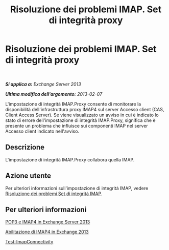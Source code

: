 ﻿---
title: Risoluzione dei problemi IMAP. Set di integrità proxy
TOCTitle: Risoluzione dei problemi IMAP. Set di integrità proxy
ms:assetid: 0edbfa5f-34cd-4bbd-ba23-c2b7d84762f8
ms:mtpsurl: https://technet.microsoft.com/it-it/library/ms.exch.scom.imap.proxy(v=EXCHG.150)
ms:contentKeyID: 53275539
ms.date: 03/07/2017
mtps_version: v=EXCHG.150
ms.translationtype: MT
---

# Risoluzione dei problemi IMAP. Set di integrità proxy

 

_**Si applica a:** Exchange Server 2013_

_**Ultima modifica dell'argomento:** 2013-02-07_

L'impostazione di integrità IMAP.Proxy consente di monitorare la disponibilità dell'infrastruttura proxy IMAP4 sul server Accesso client (CAS, Client Access Server). Se viene visualizzato un avviso in cui è indicato lo stato di errore dell'impostazione di integrità IMAP.Proxy, significa che è presente un problema che influisce sui componenti IMAP nel server Accesso client indicato nell'avviso.

## Descrizione

L'impostazione di integrità IMAP.Proxy collabora quella IMAP.

## Azione utente

Per ulteriori informazioni sull'impostazione di integrità IMAP, vedere [Risoluzione dei problemi Set di integrità IMAP](troubleshooting-imap-health-set.md).

## Per ulteriori informazioni

[POP3 e IMAP4 in Exchange Server 2013](https://technet.microsoft.com/it-it/library/jj657728\(v=exchg.150\))

[Abilitazione di IMAP4 in Exchange 2013](https://technet.microsoft.com/it-it/library/bb124489\(v=exchg.150\))

[Test-ImapConnectivity](https://technet.microsoft.com/it-it/library/bb738126\(v=exchg.150\))

